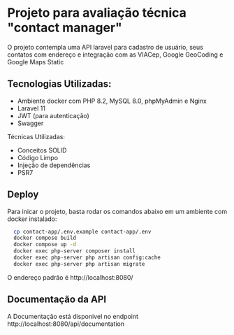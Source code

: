 
# Projeto para avaliação técnica "contact manager"

O projeto contempla uma API laravel para cadastro de usuário, seus contatos com endereço e integração com as VIACep, Google GeoCoding e Google Maps Static

## Tecnologias Utilizadas:

- Ambiente docker com PHP 8.2, MySQL 8.0, phpMyAdmin e Nginx
- Laravel 11 
- JWT (para autenticação)
- Swagger

Técnicas Utilizadas:

- Conceitos SOLID
- Código Limpo
- Injeção de dependências
- PSR7

## Deploy

Para inicar o projeto, basta rodar os comandos abaixo em um ambiente com docker instalado:

```bash
  cp contact-app/.env.example contact-app/.env
  docker compose build
  docker compose up -d
  docker exec php-server composer install
  docker exec php-server php artisan config:cache
  docker exec php-server php artisan migrate
```

O endereço padrão é http://localhost:8080/

## Documentação da API

A Documentação está disponivel no endpoint http://localhost:8080/api/documentation
